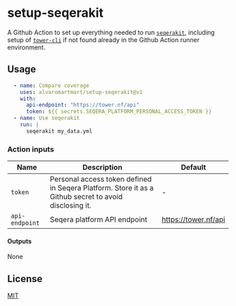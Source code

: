 # setup-seqerakit

A Github Action to set up everything needed to run [`seqerakit`](https://github.com/seqeralabs/seqera-kit), including setup of [`tower-cli`](https://github.com/seqeralabs/tower-cli) if not found already in the Github Action runner environment.
## Usage

```yml
  - name: Compare coverage
    uses: alvaromartmart/setup-seqerakit@v1
    with:
      api-endpoint: "https://tower.nf/api"
      token: ${{ secrets.SEQERA_PLATFORM_PERSONAL_ACCESS_TOKEN }}
  - name: Use seqerakit
    run: |
      seqerakit my_data.yml
```

### Action inputs

| Name | Description | Default |
| --- | --- | --- |
| `token` | Personal access token defined in Seqera Platform. Store it as a Github secret to avoid disclosing it. | - |
| `api-endpoint` | Seqera platform API endpoint | https://tower.nf/api


#### Outputs

None

## License

[MIT](LICENSE)
